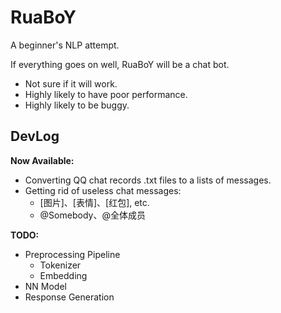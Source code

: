 # RuaBoY
A beginner's NLP attempt.

If everything goes on well, RuaBoY will be a chat bot.
- Not sure if it will work.
- Highly likely to have poor performance.
- Highly likely to be buggy.

## DevLog
**Now Available:**
- Converting QQ chat records .txt files to a lists of messages.
- Getting rid of useless chat messages:
   - [图片]、[表情]、[红包], etc.
   - @Somebody、@全体成员

**TODO:**
- Preprocessing Pipeline
  - Tokenizer
  - Embedding
- NN Model
- Response Generation